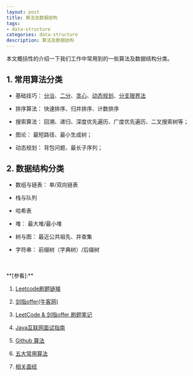 ```yaml
---
layout: post
title: 算法及数据结构
tags:
- data-structure
categories: data-structure
description: 算法及数据结构
---
```



本文概括性的介绍一下我们工作中常用到的一些算法及数据结构分类。


<!-- more -->


## 1. 常用算法分类

* 基础技巧： [分治](https://tanqingbo.cn/Divide-and-conquer-algorithm/)、[二分](https://blog.csdn.net/lovesummerforever/article/details/24588989)、[贪心](https://tanqingbo.cn/Greedy-Algorithm/)、[动态规划](https://tanqingbo.cn/Dynamic-programming-algorithm/)、[分支限界法](https://tanqingbo.cn/Branch-and-bound/)

* 排序算法： 快速排序、归并排序、计数排序

* 搜索算法： 回溯、递归、深度优先遍历、广度优先遍历、二叉搜索树等；

* 图论： 最短路径、最小生成树；

* 动态规划： 背包问题、最长子序列；

## 2. 数据结构分类

* 数组与链表： 单/双向链表

* 栈与队列

* 哈希表

* 堆： 最大堆/最小堆

* 树与图： 最近公共祖先、并查集

* 字符串： 前缀树（字典树）/后缀树



<br />
<br />
**[参看]:**

1. [Leetcode刷题链接](https://leetcode.com/problemset/algorithms/)

2. [剑指offer(牛客网)](https://www.nowcoder.com/ta/coding-interviews)

3. [LeetCode & 剑指offer 刷题笔记](https://blog.csdn.net/kk55guang2/article/details/85223256)

4. [Java互联网面试指南](https://author.baidu.com/home?from=bjh_article&app_id=1629953002982671)

5. [Github 算法](https://github.com/TheAlgorithms)

6. [五大常用算法](https://www.zhihu.com/question/23148377/answer/1847634304)

7. [相关面经](https://blog.csdn.net/weixin_42335835/article/details/122971831)

<br />
<br />
<br />


